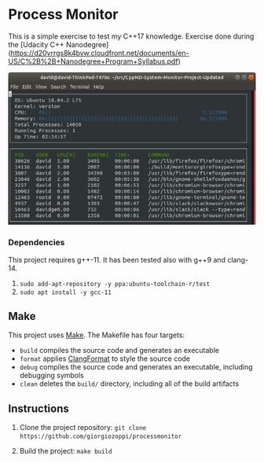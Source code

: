 # Process Monitor

This is a simple exercise to test my C++17 knowledge. Exercise done during the [Udacity C++ Nanodegree] (https://d20vrrgs8k4bvw.cloudfront.net/documents/en-US/C%2B%2B+Nanodegree+Program+Syllabus.pdf)

![System Monitor](images/monitor.png)

### Dependencies
This project requires g++-11. It has been tested also with g++9 and clang-14.

1. `sudo add-apt-repository -y ppa:ubuntu-toolchain-r/test`	
2. `sudo apt install -y gcc-11`

## Make
This project uses [Make](https://www.gnu.org/software/make/). The Makefile has four targets:
* `build` compiles the source code and generates an executable
* `format` applies [ClangFormat](https://clang.llvm.org/docs/ClangFormat.html) to style the source code
* `debug` compiles the source code and generates an executable, including debugging symbols
* `clean` deletes the `build/` directory, including all of the build artifacts

## Instructions

1. Clone the project repository: `git clone https://github.com/giorgiozoppi/processmonitor`

2. Build the project: `make build`
